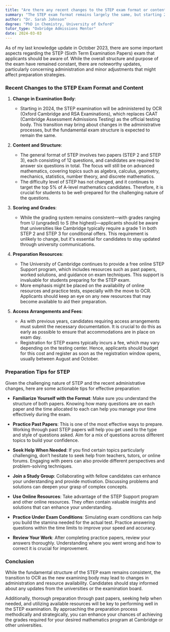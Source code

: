 ```yaml
---
title: "Are there any recent changes to the STEP exam format or content?"
summary: "The STEP exam format remains largely the same, but starting 2024, OCR will replace CAAT as the official exam body."
author: "Dr. Sarah Johnson"
degree: "PhD in Chemistry, University of Oxford"
tutor_type: "Oxbridge Admissions Mentor"
date: 2024-03-03
---
```


As of my last knowledge update in October 2023, there are some important aspects regarding the STEP (Sixth Term Examination Papers) exam that applicants should be aware of. While the overall structure and purpose of the exam have remained constant, there are noteworthy updates, particularly concerning administration and minor adjustments that might affect preparation strategies.

### Recent Changes to the STEP Exam Format and Content

1. **Change in Examination Body**:
   - Starting in 2024, the STEP examination will be administered by OCR (Oxford Cambridge and RSA Examinations), which replaces CAAT (Cambridge Assessment Admissions Testing) as the official testing body. This transition may bring about changes in the administrative processes, but the fundamental exam structure is expected to remain the same.

2. **Content and Structure**:
   - The general format of STEP involves two papers (STEP 2 and STEP 3), each consisting of 12 questions, and candidates are required to answer six questions in total. The focus will still be on advanced mathematics, covering topics such as algebra, calculus, geometry, mechanics, statistics, number theory, and discrete mathematics.
   - The difficulty level of STEP has not changed, and it continues to target the top 5% of A-level mathematics candidates. Therefore, it is crucial for students to be well-prepared for the challenging nature of the questions.

3. **Scoring and Grades**:
   - While the grading system remains consistent—with grades ranging from U (ungraded) to S (the highest)—applicants should be aware that universities like Cambridge typically require a grade 1 in both STEP 2 and STEP 3 for conditional offers. This requirement is unlikely to change, but it's essential for candidates to stay updated through university communications.

4. **Preparation Resources**:
   - The University of Cambridge continues to provide a free online STEP Support program, which includes resources such as past papers, worked solutions, and guidance on exam techniques. This support is invaluable for students preparing for the STEP exam.
   - More emphasis might be placed on the availability of online resources and practice tests, especially with the move to OCR. Applicants should keep an eye on any new resources that may become available to aid their preparation.

5. **Access Arrangements and Fees**:
   - As with previous years, candidates requiring access arrangements must submit the necessary documentation. It is crucial to do this as early as possible to ensure that accommodations are in place on exam day.
   - Registration for STEP exams typically incurs a fee, which may vary depending on the testing center. Hence, applicants should budget for this cost and register as soon as the registration window opens, usually between August and October.

### Preparation Tips for STEP

Given the challenging nature of STEP and the recent administrative changes, here are some actionable tips for effective preparation:

- **Familiarize Yourself with the Format**: Make sure you understand the structure of both papers. Knowing how many questions are on each paper and the time allocated to each can help you manage your time effectively during the exam.

- **Practice Past Papers**: This is one of the most effective ways to prepare. Working through past STEP papers will help you get used to the type and style of questions asked. Aim for a mix of questions across different topics to build your confidence.

- **Seek Help When Needed**: If you find certain topics particularly challenging, don’t hesitate to seek help from teachers, tutors, or online forums. Engaging with peers can also provide different perspectives and problem-solving techniques.

- **Join a Study Group**: Collaborating with fellow candidates can enhance your understanding and provide motivation. Discussing problems and solutions can deepen your grasp of complex concepts.

- **Use Online Resources**: Take advantage of the STEP Support program and other online resources. They often contain valuable insights and solutions that can enhance your understanding.

- **Practice Under Exam Conditions**: Simulating exam conditions can help you build the stamina needed for the actual test. Practice answering questions within the time limits to improve your speed and accuracy.

- **Review Your Work**: After completing practice papers, review your answers thoroughly. Understanding where you went wrong and how to correct it is crucial for improvement.

### Conclusion

While the fundamental structure of the STEP exam remains consistent, the transition to OCR as the new examining body may lead to changes in administration and resource availability. Candidates should stay informed about any updates from the universities or the examination board. 

Additionally, thorough preparation through past papers, seeking help when needed, and utilizing available resources will be key to performing well in the STEP examination. By approaching the preparation process methodically and strategically, you can enhance your chances of achieving the grades required for your desired mathematics program at Cambridge or other universities.
    